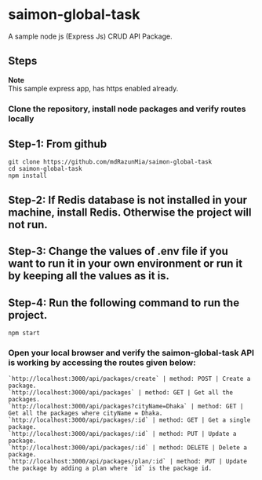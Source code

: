 # saimon-global-task

A sample node js (Express Js) CRUD API Package.     

## Steps

**Note**  
This sample express app, has https enabled already.    

### Clone the repository, install node packages  and verify routes locally  

## Step-1: From github

```
git clone https://github.com/mdRazunMia/saimon-global-task
cd saimon-global-task 
npm install
```
## Step-2: If Redis database is not installed in your machine, install Redis. Otherwise the project will not run. 
## Step-3: Change the values of .env file if you want to run it in your own environment or run it by keeping all the values as it is. 
## Step-4: Run the following command to run the project.
```
npm start
```
### Open your local browser and verify the saimon-global-task API is working by accessing the routes given below:  
```
`http://localhost:3000/api/packages/create` | method: POST | Create a package.  
`http://localhost:3000/api/packages` | method: GET | Get all the packages.  
`http://localhost:3000/api/packages?cityName=Dhaka` | method: GET | Get all the packages where cityName = Dhaka.  
`http://localhost:3000/api/packages/:id` | method: GET | Get a single package.  
`http://localhost:3000/api/packages/:id` | method: PUT | Update a package.  
`http://localhost:3000/api/packages/:id` | method: DELETE | Delete a package.  
`http://localhost:3000/api/packages/plan/:id` | method: PUT | Update the package by adding a plan where `id` is the package id.  

```




